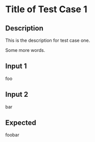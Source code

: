 # Title of Test Case 1

## Description

This is the description for test case one.

Some more words.

## Input 1

foo

## Input 2

bar

## Expected

foobar

